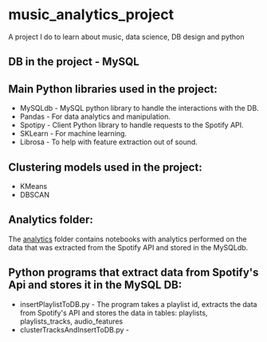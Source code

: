 # music_analytics_project
A project I do to learn about music, data science, DB design and python

## DB in the project - MySQL

## Main Python libraries used in the project:
* MySQLdb - MySQL python library to handle the interactions with the DB.
* Pandas - For data analytics and manipulation.
* Spotipy - Client Python library to handle requests to the Spotify API.
* SKLearn - For machine learning.
* Librosa - To help with feature extraction out of sound.

## Clustering models used in the project:
* KMeans
* DBSCAN

## Analytics folder:
The [analytics](https://github.com/orenzion/music_analytics_project/tree/master/analytics) folder contains notebooks with analytics performed on the data that was extracted from the Spotify API and stored in the MySQLdb. 

## Python programs that extract data from Spotify's Api and stores it in the MySQL DB:
* insertPlaylistToDB.py - The program takes a playlist id, extracts the data from Spotify's API and stores the data in tables: playlists, playlists_tracks, audio_features
* clusterTracksAndInsertToDB.py -   
